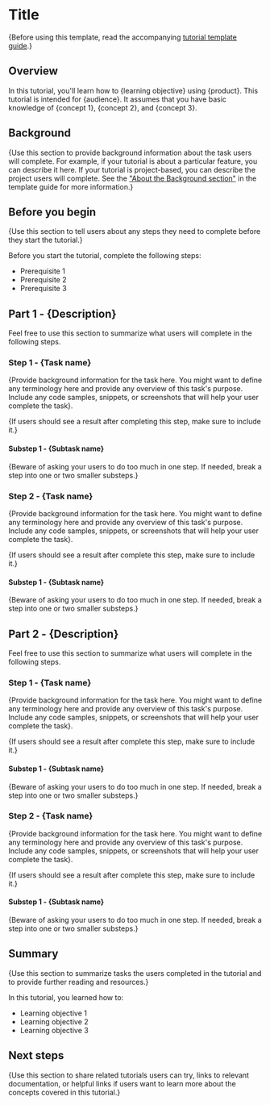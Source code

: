 # Title

{Before using this template, read the accompanying [tutorial template guide](about-tutorial.md).}

## Overview

In this tutorial, you'll learn how to {learning objective} using {product}. This tutorial is intended for {audience}. It assumes that you have basic knowledge of {concept 1}, {concept 2}, and {concept 3}. 

## Background 

{Use this section to provide background information about the task users will complete. For example, if your tutorial is about a particular feature, you can describe it here. If your tutorial is project-based, you can describe the project users will complete. See the ["About the Background section"](about-tutorial.md#about-the-background-section) in the template guide for more information.}

## Before you begin 

{Use this section to tell users about any steps they need to complete before they start the tutorial.}

Before you start the tutorial, complete the following steps:

* Prerequisite 1
* Prerequisite 2
* Prerequisite 3

## Part 1 - {Description}

Feel free to use this section to summarize what users will complete in the following steps.

### Step 1 - {Task name}

{Provide background information for the task here. You might want to define any terminology here and provide any overview of this task's purpose.
Include any code samples, snippets, or screenshots that will help your user complete the task}.

{If users should see a result after completing this step, make sure to include it.}

#### Substep 1 - {Subtask name}

{Beware of asking your users to do too much in one step. If needed, break a step into one or two smaller substeps.}

### Step 2 - {Task name}

{Provide background information for the task here. You might want to define any terminology here and provide any overview of this task's purpose.
Include any code samples, snippets, or screenshots that will help your user complete the task}.

{If users should see a result after complete this step, make sure to include it.}

#### Substep 1 - {Subtask name}

{Beware of asking your users to do too much in one step. If needed, break a step into one or two smaller substeps.}

## Part 2 - {Description}

Feel free to use this section to summarize what users will complete in the following steps.

### Step 1 - {Task name}

{Provide background information for the task here. You might want to define any terminology here and provide any overview of this task's purpose.
Include any code samples, snippets, or screenshots that will help your user complete the task}.

{If users should see a result after complete this step, make sure to include it.}

#### Substep 1 - {Subtask name}

{Beware of asking your users to do too much in one step. If needed, break a step into one or two smaller substeps.}

### Step 2 - {Task name}

{Provide background information for the task here. You might want to define any terminology here and provide any overview of this task's purpose.
Include any code samples, snippets, or screenshots that will help your user complete the task}.

{If users should see a result after complete this step, make sure to include it.}

#### Substep 1 - {Subtask name}

{Beware of asking your users to do too much in one step. If needed, break a step into one or two smaller substeps.}

## Summary

{Use this section to summarize tasks the users completed in the tutorial and to provide further reading and resources.}

In this tutorial, you learned how to:

* Learning objective 1
* Learning objective 2
* Learning objective 3

## Next steps

{Use this section to share related tutorials users can try, links to relevant documentation, or helpful links if users want to learn more about the concepts covered in this tutorial.}
